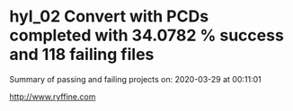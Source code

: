 # hyl_02 Convert with PCDs completed with 34.0782 % success and 118 failing files

Summary of passing and failing projects on: 2020-03-29 at 00:11:01

http://www.ryffine.com
